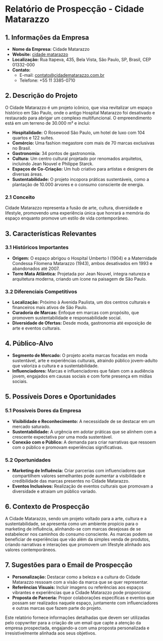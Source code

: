 # Relatório de Prospecção - Cidade Matarazzo

## 1. Informações da Empresa
- **Nome da Empresa:** Cidade Matarazzo
- **Website:** [cidade matarazzo](https://cidadematarazzo.com.br)
- **Localização:** Rua Itapeva, 435, Bela Vista, São Paulo, SP, Brasil, CEP 01332-000
- **Contato:** 
  - E-mail: contato@cidadematarazzo.com.br
  - Telefone: +55 11 3385-0710

## 2. Descrição do Projeto
O Cidade Matarazzo é um projeto icônico, que visa revitalizar um espaço histórico em São Paulo, onde o antigo Hospital Matarazzo foi desativado e restaurado para abrigar um complexo multifuncional. O empreendimento está em um terreno de 30.000 m² e inclui:

- **Hospitalidade:** O Rosewood São Paulo, um hotel de luxo com 104 quartos e 122 suítes.
- **Comércio:** Uma fashion megastore com mais de 70 marcas exclusivas no Brasil.
- **Gastronomia:** 34 pontos de gastronomia.
- **Cultura:** Um centro cultural projetado por renomados arquitetos, incluindo Jean Nouvel e Philippe Starck.
- **Espaços de Co-Criação:** Um hub criativo para artistas e designers de diversas áreas.
- **Sustentabilidade:** O projeto incopora práticas sustentáveis, como a plantação de 10.000 árvores e o consumo consciente de energia.

### 2.1 Conceito
Cidade Matarazzo representa a fusão de arte, cultura, diversidade e lifestyle, promovendo uma experiência única que honrará a memória do espaço enquanto promove um estilo de vida contemporâneo.

## 3. Características Relevantes
### 3.1 Históricos Importantes
- **Origem:** O espaço abrigou o Hospital Umberto I (1904) e a Maternidade Condessa Filomena Matarazzo (1943), ambos desativados em 1993 e abandonados até 2007.
- **Torre Mata Atlântica:** Projetada por Jean Nouvel, integra natureza e arquitetura moderna, criando um ícone na paisagem de São Paulo.

### 3.2 Diferenciais Competitivos
- **Localização:** Próximo à Avenida Paulista, um dos centros culturais e financeiros mais ativos de São Paulo.
- **Curadoria de Marcas:** Enfoque em marcas com propósito, que promovem sustentabilidade e responsabilidade social.
- **Diversidade de Ofertas:** Desde moda, gastronomia até exposição de arte e eventos culturais.

## 4. Público-Alvo
- **Segmento de Mercado:** O projeto aceita marcas focadas em moda sustentável, arte e experiências culturais, atraindo público jovem-adulto que valoriza a cultura e a sustentabilidade.
- **Influenciadores:** Marcas e influenciadores que falam com a audiência jovem, engajados em causas sociais e com forte presença em mídias sociais.

## 5. Possíveis Dores e Oportunidades
### 5.1 Possíveis Dores da Empresa
- **Visibilidade e Reconhecimento:** A necessidade de se destacar em um mercado saturado.
- **Sustentabilidade:** A urgência em adotar práticas que se alinhem com a crescente expectativa por uma moda sustentável.
- **Conexão com o Público:** A demanda para criar narrativas que ressoem com o público e promovam experiências significativas.

### 5.2 Oportunidades
- **Marketing de Influência:** Criar parcerias com influenciadores que compartilhem valores semelhantes pode aumentar a visibilidade e credibilidade das marcas presentes no Cidade Matarazzo.
- **Eventos Inclusivos:** Realização de eventos culturais que promovam a diversidade e atraiam um público variado.

## 6. Contexto de Prospecção
A Cidade Matarazzo, sendo um projeto voltado para a arte, cultura e a sustentabilidade, se apresenta como um ambiente propício para o marketing de influência, alinhando-se com marcas desejosas de se estabelecer nos caminhos do consumo consciente. As marcas podem se beneficiar de experiências que vão além da simples venda de produtos, criando narrativas e interações que promovem um lifestyle alinhado aos valores contemporâneos.

## 7. Sugestões para o Email de Prospecção
- **Personalização:** Destacar como a beleza e a cultura do Cidade Matarazzo ressoam com a visão da marca que se quer representar.
- **Referências Visuais:** Incluir imagens ou referências aos espaços vibrantes e experiências que a Cidade Matarazzo pode proporcionar.
- **Proposta de Parceria:** Propor colaborações específicas e eventos que possam ser realizados naquele espaço, juntamente com influenciadores e outras marcas que fazem parte do projeto.

Este relatório fornece informações detalhadas que devem ser utilizadas pelo copywriter para a criação de um email que capte a atenção da empresa prospectada, engajando-a com uma proposta personalizada e irresistivelmente alinhada aos seus objetivos.